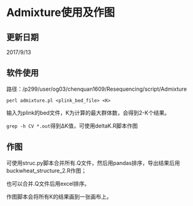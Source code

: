 # Admixture使用及作图

## 更新日期

2017/9/13

## 软件使用

路径：/p299/user/og03/chenquan1609/Resequencing/script/Admixture

`perl admixture.pl <plink_bed_file> <K>  `

输入为plink的bed文件，K为计算的最大群体数，会得到2-K个结果。

`grep -h CV *.out`得到ΔK值，可使用deltaK.R脚本作图



## 作图

可使用struc.py脚本合并所有.Q文件，然后用pandas排序，导出结果后用buckwheat_structure_2.R作图；

也可以合并.Q文件后用excel排序。

作图脚本会将所有K的结果画到一张画布上。